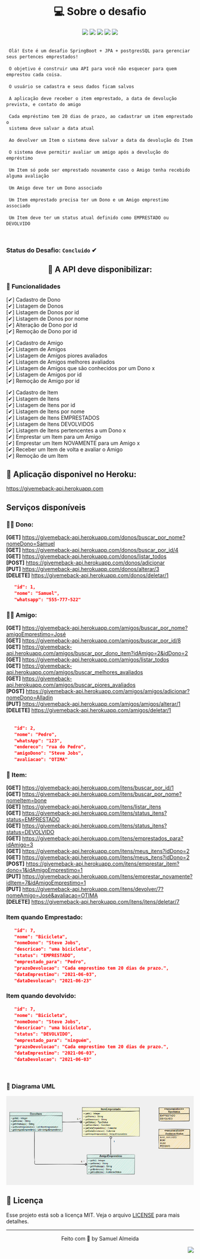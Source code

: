 <h1 align="center"> 💻 Sobre o desafio </h1> 



<div align="center" > 
    <img src="https://img.shields.io/badge/Java-ED8B00?style=for-the-badge&logo=java&logoColor=white"/>
    <img src="https://img.shields.io/badge/Spring-6DB33F?style=for-the-badge&logo=spring&logoColor=white"/>
    <img src="https://img.shields.io/badge/Insomnia-5849be?style=for-the-badge&logo=Insomnia&logoColor=white"/>
    <img src="https://img.shields.io/badge/Heroku-430098?style=for-the-badge&logo=heroku&logoColor=white"/>
    <img src="https://img.shields.io/badge/PostgreSQL-316192?style=for-the-badge&logo=postgresql&logoColor=white"/>
</div>

<br> 


``` 
 Olá! Este é um desafio SpringBoot + JPA + postgresSQL para gerenciar seus pertences emprestados!

 O objetivo é construir uma API para você não esquecer para quem emprestou cada coisa.

 O usuário se cadastra e seus dados ficam salvos

 A aplicação deve receber o item emprestado, a data de devolução prevista, e contato do amigo

 Cada empréstimo tem 20 dias de prazo, ao cadastrar um item emprestado o
 sistema deve salvar a data atual

 Ao devolver um Item o sistema deve salvar a data da devolução do Item 

 O sistema deve permitir avaliar um amigo após a devolução do empréstimo

 Um Item só pode ser emprestado novamente caso o Amigo tenha recebido alguma avaliação

 Um Amigo deve ter um Dono associado

 Um Item emprestado precisa ter um Dono e um Amigo emprestimo associado

 Um Item deve ter um status atual definido como EMPRESTADO ou DEVOLVIDO
 ```
<br> 

 ### Status do Desafio: **`Concluido`** ✔

 <h2 align="center">🏁 A API deve disponibilizar: </h2>
  
 ### 🚀 Funcionalidades 
 
 [✔] Cadastro de Dono
 <br> 
 [✔] Listagem de Donos
 <br> 
 [✔] Listagem de Donos por id
 <br> 
 [✔] Listagem de Donos por nome
 <br> 
 [✔] Alteração de Dono por id
 <br> 
 [✔] Remoção de Dono por id

 [✔] Cadastro de Amigo
 <br> 
 [✔] Listagem de Amigos
 <br> 
 [✔] Listagem de Amigos piores avaliados
 <br> 
 [✔] Listagem de Amigos melhores avaliados
 <br> 
 [✔] Listagem de Amigos que são conhecidos por um Dono x
 <br> 
 [✔] Listagem de Amigos por id
 <br> 
 [✔] Remoção de Amigo por id
 
 [✔] Cadastro de Item
 <br> 
 [✔] Listagem de Itens 
 <br> 
 [✔] Listagem de Itens por id
 <br> 
 [✔] Listagem de Itens por nome
 <br> 
 [✔] Listagem de Itens EMPRESTADOS
 <br> 
 [✔] Listagem de Itens DEVOLVIDOS
 <br> 
 [✔] Listagem de Itens pertencentes a um Dono x
 <br> 
 [✔] Emprestar um Item para um Amigo
 <br> 
 [✔] Emprestar um Item NOVAMENTE para um Amigo x
 <br> 
 [✔] Receber um Item de volta e avaliar o Amigo
 <br> 
 [✔] Remoção de um Item

## 🥇 Aplicação disponivel no Heroku:

https://givemeback-api.herokuapp.com

## Serviços disponíveis 

### 👨‍💻 Dono:

**[GET]** https://givemeback-api.herokuapp.com/donos/buscar_por_nome?nomeDono=Samuel 
<br>
**[GET]** https://givemeback-api.herokuapp.com/donos/buscar_por_id/4
<br>
**[GET]** https://givemeback-api.herokuapp.com/donos/listar_todos
<br>
**[POST]** https://givemeback-api.herokuapp.com/donos/adicionar
<br>
**[PUT]** https://givemeback-api.herokuapp.com/donos/alterar/3
<br>
**[DELETE]** https://givemeback-api.herokuapp.com/donos/deletar/1

```json
   "id": 1,
   "nome": "Samuel",
   "whatsapp": "555-777-522"
``` 

### 🙅‍♂️ Amigo:

**[GET]** https://givemeback-api.herokuapp.com/amigos/buscar_por_nome?amigoEmprestimo=José
<br>
**[GET]** https://givemeback-api.herokuapp.com/amigos/buscar_por_id/8
<br>
**[GET]** https://givemeback-api.herokuapp.com/amigos/buscar_por_dono_item?idAmigo=2&idDono=2
<br>
**[GET]** https://givemeback-api.herokuapp.com/amigos/listar_todos
<br>
**[GET]** https://givemeback-api.herokuapp.com/amigos/buscar_melhores_avaliados
<br>
**[GET]** https://givemeback-api.herokuapp.com/amigos/buscar_piores_avaliados
<br>
**[POST]** https://givemeback-api.herokuapp.com/amigos/amigos/adicionar?nomeDono=Alladin
<br>
**[PUT]** https://givemeback-api.herokuapp.com/amigos/amigos/alterar/1
<br>
**[DELETE]** https://givemeback-api.herokuapp.com/amigos/deletar/1

```json

   "id": 2,
   "nome": "Pedro",
   "whatsApp": "123",
   "endereco": "rua do Pedro",
   "amigoDono": "Steve Jobs",
   "avaliacao": "OTIMA"
``` 

### 🎁 Item:

**[GET]** https://givemeback-api.herokuapp.com/itens/buscar_por_id/1
<br>
**[GET]** https://givemeback-api.herokuapp.com/itens/buscar_por_nome?nomeItem=bone
<br>
**[GET]** https://givemeback-api.herokuapp.com/itens/listar_itens
<br>
**[GET]** https://givemeback-api.herokuapp.com/itens/status_itens?status=EMPRESTADO
<br>
**[GET]** https://givemeback-api.herokuapp.com/itens/status_itens?status=DEVOLVIDO
<br>
**[GET]** https://givemeback-api.herokuapp.com/itens/emprestados_para?idAmigo=3
<br>
**[GET]** https://givemeback-api.herokuapp.com/itens/meus_itens?idDono=2
<br>
**[GET]** https://givemeback-api.herokuapp.com/itens/meus_itens?idDono=2
<br>
**[POST]** https://givemeback-api.herokuapp.com/itens/emprestar_item?dono=1&idAmigoEmprestimo=1
<br>
**[PUT]** https://givemeback-api.herokuapp.com/itens/emprestar_novamente?idItem=7&idAmigoEmprestimo=1
<br>
**[PUT]** https://givemeback-api.herokuapp.com/itens/devolver/7?nomeAmigo=José&avaliacao=OTIMA
<br>
**[DELETE]** https://givemeback-api.herokuapp.com/itens/itens/deletar/7


### Item quando Emprestado:

```json
   "id": 7,
   "nome": "Bicicleta",
   "nomeDono": "Steve Jobs",
   "descricao": "uma bicicleta",
   "status": "EMPRESTADO",
   "emprestado_para": "Pedro",
   "prazoDevolucao": "Cada emprestimo tem 20 dias de prazo.",
   "dataEmprestimo": "2021-06-03",
   "dataDevolucao": "2021-06-23"
```

### Item quando devolvido:

```json
   "id": 7,
   "nome": "Bicicleta",
   "nomeDono": "Steve Jobs",
   "descricao": "uma bicicleta",
   "status": "DEVOLVIDO",
   "emprestado_para": "ninguém",
   "prazoDevolucao": "Cada emprestimo tem 20 dias de prazo.",
   "dataEmprestimo": "2021-06-03",
   "dataDevolucao": "2021-06-03"
```
<br>

### 🎯 Diagrama UML
<img align="center" src="https://github.com/samuelalmeida95/giveMeBack-api/blob/main/diagramaUML.png"></img>

## 📝 Licença  

Esse projeto está sob a licença MIT.  Veja o arquivo <a href="https://github.com/samuelalmeida95/giveMeBack-api/blob/main/LICENSE">LICENSE</a> para mais detalhes.

<hr>
<p align="center">Feito com 💚 by Samuel Almeida</p>

<div align="right">
    <img src="https://img.shields.io/badge/License-MIT-blue.svg"/>
</div>
    
